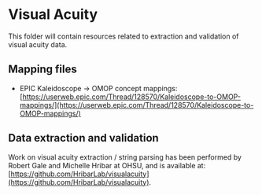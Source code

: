 # Visual Acuity

This folder will contain resources related to extraction and validation of visual acuity data.

## Mapping files

* EPIC Kaleidoscope → OMOP concept mappings: [https://userweb.epic.com/Thread/128570/Kaleidoscope-to-OMOP-mappings/](https://userweb.epic.com/Thread/128570/Kaleidoscope-to-OMOP-mappings/)

## Data extraction and validation

Work on visual acuity extraction / string parsing has been performed by Robert Gale and Michelle Hribar at OHSU, and is available at: [https://github.com/HribarLab/visualacuity](https://github.com/HribarLab/visualacuity).